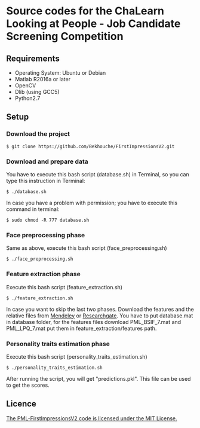 # Source codes for the ChaLearn Looking at People - Job Candidate Screening Competition

## Requirements
 - Operating System: Ubuntu or Debian
 - Matlab R2016a or later
 - OpenCV
 - Dlib (using GCC5)
 - Python2.7

## Setup
### Download the project
```
$ git clone https://github.com/Bekhouche/FirstImpressionsV2.git
```

### Download and prepare data
You have to execute this bash script (database.sh) in Terminal, so you can type this instruction in Terminal:
```
$ ./database.sh
```
In case you have a problem with permission; you have to execute this command in terminal:
```
$ sudo chmod -R 777 database.sh
```

### Face preprocessing phase
Same as above, execute this bash script (face_preprocessing.sh)
```
$ ./face_preprocessing.sh
```

### Feature extraction phase
Execute this bash script (feature_extraction.sh)
```
$ ./feature_extraction.sh
```
In case you want to skip the last two phases. Download the features and the relative files from [Mendeley](https://data.mendeley.com/datasets/nrcd6h3kdx/draft?a=a279a3f4-9c63-4f77-a691-d14a2c47f61b) or [Researchgate](https://www.researchgate.net/publication/313557489_Pyramid_Multi-Level_Features_for_Apparent_Personality_Analysis).
You have to put database.mat in database folder, for the features files download PML_BSIF_7.mat and PML_LPQ_7.mat put them in feature_extraction/features path.


### Personality traits estimation phase
Execute this bash script (personality_traits_estimation.sh)
```
$ ./personality_traits_estimation.sh
```
After running the script, you will get "predictions.pkl". This file can be used to get the scores.

## Licence
[The PML-FirstImpressionsV2 code is licensed under the MIT License.](https://github.com/Bekhouche/FirstImpressionsV2/blob/master/LICENSE.md)

